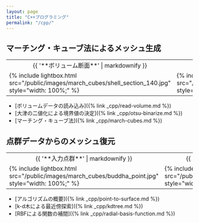 ```yaml
---
layout: page
title: "C++プログラミング"
permalink: "/cpp/"
---
```


## マーチング・キューブ法によるメッシュ生成

<table class="images">
<tr>
  <td style="text-align: center; width: 50%;">{{ '**ボリューム断面**' | markdownify }}</td>
  <td style="text-align: center; width: 50%;">{{ '**復元メッシュ**' | markdownify }}</td>
</tr>
<tr>
  <td>{% include lightbox.html src="/public/images/march_cubes/shell_section_140.jpg" style="width: 100%;" %}</td>
  <td>{% include lightbox.html src="/public/images/march_cubes/shell_mesh.jpg" style="width: 100%;" %}</td>
</tr>
</table>

* [ボリュームデータの読み込み]({% link _cpp/read-volume.md %})
* [大津の二値化による境界値の決定]({% link _cpp/otsu-binarize.md %})
* [マーチング・キューブ法]({% link _cpp/march-cubes.md %})

## 点群データからのメッシュ復元

<table class="images">
<tr>
  <td style="text-align: center; width: 50%;">{{ '**入力点群**' | markdownify }}</td>
  <td style="text-align: center; width: 50%;">{{ '**復元メッシュ**' | markdownify }}</td>
</tr>
<tr>
  <td>{% include lightbox.html src="/public/images/march_cubes/buddha_point.jpg" style="width: 100%;" %}</td>
  <td>{% include lightbox.html src="/public/images/march_cubes/buddha_recon.jpg" style="width: 100%;" %}</td>
</tr>
</table>


* [アルゴリズムの概要]({% link _cpp/point-to-surface.md %})
* [k-d木による最近傍探索]({% link _cpp/kdtree.md %})
* [RBFによる関数の補間]({% link _cpp/radial-basis-function.md %})
